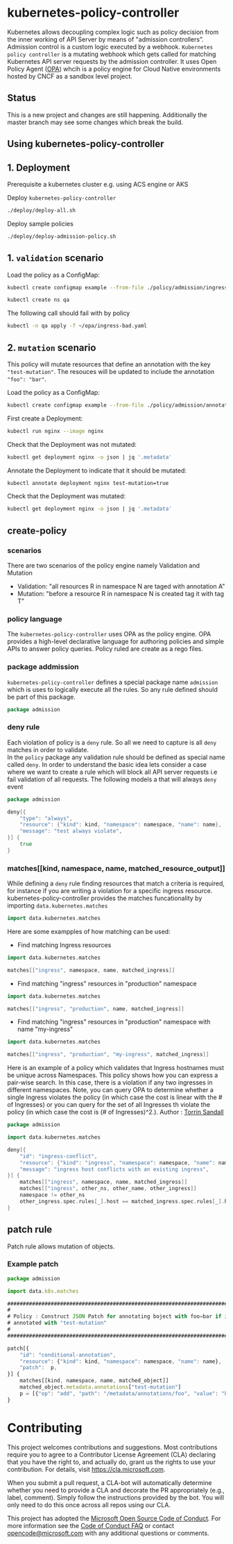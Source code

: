 # kubernetes-policy-controller

Kubernetes allows decoupling complex logic such as policy decision from the inner working of API Server by means of "admission controllers”. Admission control is a custom logic executed by a webhook. `Kubernetes policy controller` is a mutating webhook which gets called for matching Kubernetes API server requests by the admission controller. It uses Open Policy Agent ([OPA](https://github.com/open-policy-agent/opa)) whcih is a policy engine for Cloud Native environments hosted by CNCF as a sandbox level project.

## Status

This is a new project and changes are still happening. Additionally the master branch may see some changes which break the build.

## Using kubernetes-policy-controller

## 1. Deployment

Prerequisite a kubernetes cluster e.g. using ACS engine or AKS

Deploy `kubernetes-policy-controller`

```bash
./deploy/deploy-all.sh
```

Deploy sample policies

```bash
./deploy/deploy-admission-policy.sh
```

## 1. `validation` scenario

Load the policy as a ConfigMap:

```bash
kubectl create configmap example --from-file ./policy/admission/ingress-host-fqdn.rego
```

```bash
kubectl create ns qa
```

The following call should fail with by policy

```bash
kubectl -n qa apply -f ~/opa/ingress-bad.yaml
```

## 2. `mutation` scenario

This policy will mutate resources that define an annotation with the key `"test-mutation"`. The resouces will be updated to include the annotation `"foo": "bar"`.

Load the policy as a ConfigMap:

```bash
kubectl create configmap example --from-file ./policy/admission/annotate.rego
```

First create a Deployment:

```bash
kubectl run nginx --image nginx
```

Check that the Deployment was not mutated:

```bash
kubectl get deployment nginx -o json | jq '.metadata'
```

Annotate the Deployment to indicate that it should be mutated:

```bash
kubectl annotate deployment nginx test-mutation=true
```

Check that the Deployment was mutated:

```bash
kubectl get deployment nginx -o json | jq '.metadata'
```

## create-policy

### scenarios

There are two scenarios of the policy engine namely Validation and Mutation

* Validation: "all resources R in namespace N are taged with annotation A"
* Mutation: "before a resource R in namespace N is created tag it with tag T"  

### policy language

The `kubernetes-policy-controller` uses OPA as the policy engine. OPA provides a high-level declarative language for authoring policies and simple APIs to answer policy queries.
Policy ruled are create as a rego files. 

### package addmission

`kubernetes-policy-controller` defines a special package name `admission` which is uses to logically execute all the rules.
So any rule defined should be part of this package.

```go
package admission
```

### deny rule

Each violation of policy is a `deny` rule. So all we need to capture is all `deny` matches in order to validate.  
In the `policy` package any validation rule should be defined as special name called `deny`. In order to understand the basic idea lets consider a case where we want to create a rule which will block all API server requests i.e fail validation of all requests. The following models a that will always `deny` event

```go
package admission

deny[{
    "type": "always",
    "resource": {"kind": kind, "namespace": namespace, "name": name},
    "message": "test always violate",
}] {
    true
}
```

### matches[[kind, namespace, name, matched_resource_output]]  

While defining a `deny` rule finding resources that match a criteria is required, for instance if you are writing a violation for a specific ingress resource. kubernetes-policy-controller provides the matches funcationality by importing `data.kubernetes.matches`

```go
import data.kubernetes.matches
```

Here are some exampples of how matching can be used:

* Find matching Ingress resources  

```go
import data.kubernetes.matches

matches[["ingress", namespace, name, matched_ingress]]
```

* Find matching "ingress" resources in "production" namespace

```go
import data.kubernetes.matches

matches[["ingress", "production", name, matched_ingress]]
```

* Find matching "ingress" resources in "production" namespace with name "my-ingress"

```go
import data.kubernetes.matches

matches[["ingress", "production", "my-ingress", matched_ingress]]
```

Here is an example of a policy which validates that Ingress hostnames must be unique across Namespaces. This policy shows how you can express a pair-wise search. In this case, there is a violation if any two ingresses in different namespaces. Note, you can query OPA to determine whether a single Ingress violates the policy (in which case the cost is linear with the # of Ingresses) or you can query for the set of all Ingresses th violate the policy (in which case the cost is (# of Ingresses)^2.).
Author : [Torrin Sandall](https://github.com/tsandall)

```go
package admission

import data.kubernetes.matches

deny[{
    "id": "ingress-conflict",
    "resource": {"kind": "ingress", "namespace": namespace, "name": name},
    "message": "ingress host conflicts with an existing ingress",
}] {
    matches[["ingress", namespace, name, matched_ingress]]
    matches[["ingress", other_ns, other_name, other_ingress]]
    namespace != other_ns
    other_ingress.spec.rules[_].host == matched_ingress.spec.rules[_].host
}

```

## patch rule

Patch rule allows mutation of objects.

### Example patch

```js
package admission

import data.k8s.matches

##############################################################################
#
# Policy : Construct JSON Patch for annotating boject with foo=bar if it is
# annotated with "test-mutation"
#
##############################################################################

patch[{
    "id": "conditional-annotation",
    "resource": {"kind": kind, "namespace": namespace, "name": name},
    "patch":  p,
}] {
    matches[[kind, namespace, name, matched_object]]
    matched_object.metadata.annotations["test-mutation"]
    p = [{"op": "add", "path": "/metadata/annotations/foo", "value": "bar"}]
}
```


# Contributing

This project welcomes contributions and suggestions.  Most contributions require you to agree to a
Contributor License Agreement (CLA) declaring that you have the right to, and actually do, grant us
the rights to use your contribution. For details, visit https://cla.microsoft.com.

When you submit a pull request, a CLA-bot will automatically determine whether you need to provide
a CLA and decorate the PR appropriately (e.g., label, comment). Simply follow the instructions
provided by the bot. You will only need to do this once across all repos using our CLA.

This project has adopted the [Microsoft Open Source Code of Conduct](https://opensource.microsoft.com/codeofconduct/).
For more information see the [Code of Conduct FAQ](https://opensource.microsoft.com/codeofconduct/faq/) or
contact [opencode@microsoft.com](mailto:opencode@microsoft.com) with any additional questions or comments.

